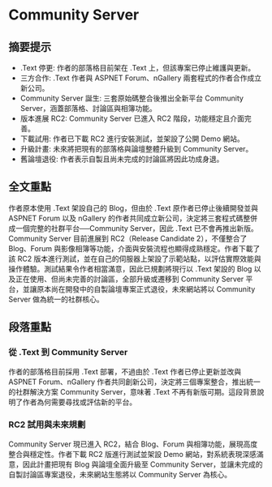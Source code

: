 # Community Server

## 摘要提示
- .Text 停更: 作者的部落格目前架在 .Text 上，但該專案已停止維護與更新。  
- 三方合作: .Text 作者與 ASPNET Forum、nGallery 兩套程式的作者合作成立新公司。  
- Community Server 誕生: 三套原始碼整合後推出全新平台 Community Server，涵蓋部落格、討論區與相簿功能。  
- 版本進展 RC2: Community Server 已進入 RC2 階段，功能穩定且介面完善。  
- 下載試用: 作者已下載 RC2 進行安裝測試，並架設了公開 Demo 網站。  
- 升級計畫: 未來將把現有的部落格與論壇整體升級到 Community Server。  
- 舊論壇退役: 作者表示自製且尚未完成的討論區將因此功成身退。  

## 全文重點
作者原本使用 .Text 架設自己的 Blog，但由於 .Text 原作者已停止後續開發並與 ASPNET Forum 以及 nGallery 的作者共同成立新公司，決定將三套程式碼整併成一個完整的社群平台──Community Server，因此 .Text 已不會再推出新版。Community Server 目前進展到 RC2（Release Candidate 2），不僅整合了 Blog、Forum 與影像相簿等功能，介面與安裝流程也顯得成熟穩定。作者下載了該 RC2 版本進行測試，並在自己的伺服器上架設了示範站點，以評估實際效能與操作體驗。測試結果令作者相當滿意，因此已規劃將現行以 .Text 架設的 Blog 以及正在使用、但尚未完善的討論區，全部升級或遷移到 Community Server 平台，並讓原本尚在開發中的自製論壇專案正式退役，未來網站將以 Community Server 做為統一的社群核心。

## 段落重點
### 從 .Text 到 Community Server
作者的部落格目前採用 .Text 部署，不過由於 .Text 作者已停止更新並改與 ASPNET Forum、nGallery 作者共同創新公司，決定將三個專案整合，推出統一的社群解決方案 Community Server，意味著 .Text 不再有新版可期。這段背景說明了作者為何需要尋找或評估新的平台。

### RC2 試用與未來規劃
Community Server 現已進入 RC2，結合 Blog、Forum 與相簿功能，展現高度整合與穩定性。作者下載 RC2 版進行測試並架設 Demo 網站，對系統表現深感滿意，因此計畫把現有 Blog 與論壇全面升級至 Community Server，並讓未完成的自製討論區專案退役，未來網站生態將以 Community Server 為核心。